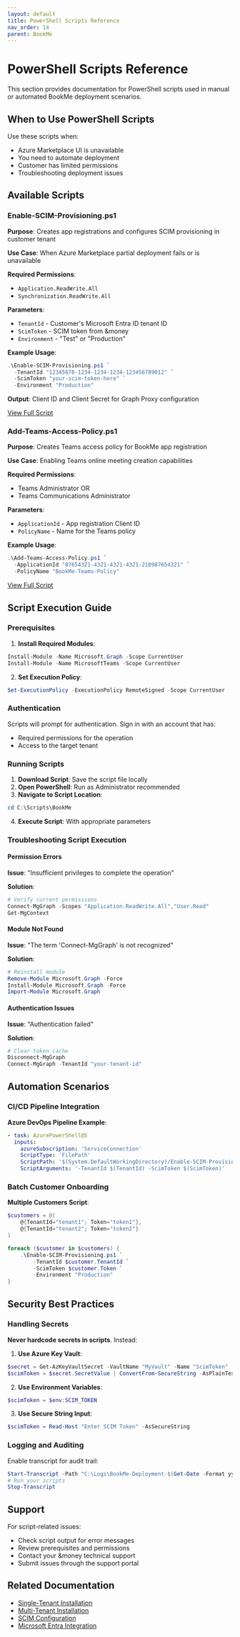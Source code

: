 ```yaml
---
layout: default
title: PowerShell Scripts Reference
nav_order: 14
parent: BookMe
---
```


# PowerShell Scripts Reference

This section provides documentation for PowerShell scripts used in manual or automated BookMe deployment scenarios.

## When to Use PowerShell Scripts

Use these scripts when:
- Azure Marketplace UI is unavailable
- You need to automate deployment
- Customer has limited permissions
- Troubleshooting deployment issues

## Available Scripts

### Enable-SCIM-Provisioning.ps1

**Purpose**: Creates app registrations and configures SCIM provisioning in customer tenant

**Use Case**: When Azure Marketplace partial deployment fails or is unavailable

**Required Permissions**:
- `Application.ReadWrite.All`
- `Synchronization.ReadWrite.All`

**Parameters**:
- `TenantId` - Customer's Microsoft Entra ID tenant ID
- `ScimToken` - SCIM token from &money
- `Environment` - "Test" or "Production"

**Example Usage**:
```powershell
.\Enable-SCIM-Provisioning.ps1 `
  -TenantId "12345678-1234-1234-1234-123456789012" `
  -ScimToken "your-scim-token-here" `
  -Environment "Production"
```

**Output**: Client ID and Client Secret for Graph Proxy configuration

[View Full Script](enable-scim-provisioning)

### Add-Teams-Access-Policy.ps1

**Purpose**: Creates Teams access policy for BookMe app registration

**Use Case**: Enabling Teams online meeting creation capabilities

**Required Permissions**:
- Teams Administrator OR
- Teams Communications Administrator

**Parameters**:
- `ApplicationId` - App registration Client ID
- `PolicyName` - Name for the Teams policy

**Example Usage**:
```powershell
.\Add-Teams-Access-Policy.ps1 `
  -ApplicationId "87654321-4321-4321-4321-210987654321" `
  -PolicyName "BookMe-Teams-Policy"
```

[View Full Script](add-teams-access-policy)

## Script Execution Guide

### Prerequisites

1. **Install Required Modules**:
```powershell
Install-Module -Name Microsoft.Graph -Scope CurrentUser
Install-Module -Name MicrosoftTeams -Scope CurrentUser
```

2. **Set Execution Policy**:
```powershell
Set-ExecutionPolicy -ExecutionPolicy RemoteSigned -Scope CurrentUser
```

### Authentication

Scripts will prompt for authentication. Sign in with an account that has:
- Required permissions for the operation
- Access to the target tenant

### Running Scripts

1. **Download Script**: Save the script file locally
2. **Open PowerShell**: Run as Administrator recommended
3. **Navigate to Script Location**:
```powershell
cd C:\Scripts\BookMe
```
4. **Execute Script**: With appropriate parameters

### Troubleshooting Script Execution

#### Permission Errors

**Issue**: "Insufficient privileges to complete the operation"

**Solution**:
```powershell
# Verify current permissions
Connect-MgGraph -Scopes "Application.ReadWrite.All","User.Read"
Get-MgContext
```

#### Module Not Found

**Issue**: "The term 'Connect-MgGraph' is not recognized"

**Solution**:
```powershell
# Reinstall module
Remove-Module Microsoft.Graph -Force
Install-Module Microsoft.Graph -Force
Import-Module Microsoft.Graph
```

#### Authentication Issues

**Issue**: "Authentication failed"

**Solution**:
```powershell
# Clear token cache
Disconnect-MgGraph
Connect-MgGraph -TenantId "your-tenant-id"
```

## Automation Scenarios

### CI/CD Pipeline Integration

**Azure DevOps Pipeline Example**:
```yaml
- task: AzurePowerShell@5
  inputs:
    azureSubscription: 'ServiceConnection'
    ScriptType: 'FilePath'
    ScriptPath: '$(System.DefaultWorkingDirectory)/Enable-SCIM-Provisioning.ps1'
    ScriptArguments: '-TenantId $(TenantId) -ScimToken $(ScimToken)'
```

### Batch Customer Onboarding

**Multiple Customers Script**:
```powershell
$customers = @(
    @{TenantId="tenant1"; Token="token1"},
    @{TenantId="tenant2"; Token="token2"}
)

foreach ($customer in $customers) {
    .\Enable-SCIM-Provisioning.ps1 `
        -TenantId $customer.TenantId `
        -ScimToken $customer.Token `
        -Environment "Production"
}
```

## Security Best Practices

### Handling Secrets

**Never hardcode secrets in scripts**. Instead:

1. **Use Azure Key Vault**:
```powershell
$secret = Get-AzKeyVaultSecret -VaultName "MyVault" -Name "ScimToken"
$scimToken = $secret.SecretValue | ConvertFrom-SecureString -AsPlainText
```

2. **Use Environment Variables**:
```powershell
$scimToken = $env:SCIM_TOKEN
```

3. **Use Secure String Input**:
```powershell
$scimToken = Read-Host "Enter SCIM Token" -AsSecureString
```

### Logging and Auditing

Enable transcript for audit trail:
```powershell
Start-Transcript -Path "C:\Logs\BookMe-Deployment-$(Get-Date -Format yyyyMMdd).log"
# Run your scripts
Stop-Transcript
```

## Support

For script-related issues:
- Check script output for error messages
- Review prerequisites and permissions
- Contact your &money technical support
- Submit issues through the support portal

## Related Documentation

- [Single-Tenant Installation](single-tenant-installation)
- [Multi-Tenant Installation](multi-tenant-installation)
- [SCIM Configuration](scim-provisioning-setup)
- [Microsoft Entra Integration](entra-integration)